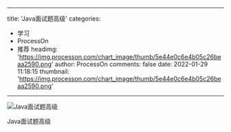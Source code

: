 
---
title: 'Java面试题高级'
categories: 
 - 学习
 - ProcessOn
 - 推荐
headimg: 'https://img.processon.com/chart_image/thumb/5e44e0c6e4b05c26beaa2590.png'
author: ProcessOn
comments: false
date: 2022-01-29 11:18:15
thumbnail: 'https://img.processon.com/chart_image/thumb/5e44e0c6e4b05c26beaa2590.png'
---

<div>   
<img class="thumb" alt="Java面试题高级" src="https://img.processon.com/chart_image/thumb/5e44e0c6e4b05c26beaa2590.png" referrerpolicy="no-referrer">
<p>Java面试题高级</p>  
</div>
            
